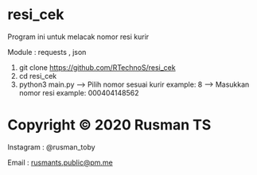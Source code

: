 # resi_cek
Program ini untuk melacak nomor resi kurir

Module : requests , json
1. git clone https://github.com/RTechnoS/resi_cek
2. cd resi_cek
3. python3 main.py
--> Pilih nomor sesuai kurir example: 8
--> Masukkan nomor resi example: 000404148562

# Copyright © 2020 Rusman TS
Instagram : @rusman_toby

Email : rusmants.public@pm.me
